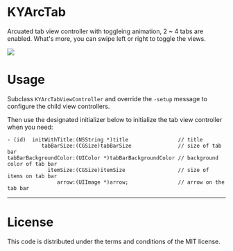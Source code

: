 KYArcTab
========

Arcuated tab view controller with toggleing animation, 2 ~ 4 tabs are enabled. What's more, you can swipe left or right to toggle the views.

![](https://raw.github.com/Kjuly/KYArcTab/dev/DemoScreenshot/demo_screenshot.png)

# Usage

Subclass `KYArcTabViewController` and override the `-setup` message to configure the child view controllers.

Then use the designated initializer below to initialize the tab view controller when you need:

    - (id)  initWithTitle:(NSString *)title                // title
               tabBarSize:(CGSize)tabBarSize               // size of tab bar
    tabBarBackgroundColor:(UIColor *)tabBarBackgroundColor // background color of tab bar
                 itemSize:(CGSize)itemSize                 // size of items on tab bar
                    arrow:(UIImage *)arrow;                // arrow on the tab bar

---
# License

This code is distributed under the terms and conditions of the MIT license.

